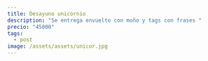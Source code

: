 ```yaml
---
title: Desayuno unicornio
description: "Se entrega envuelto con moño y tags con frases "
precio: "45000"
tags:
  - post
image: /assets/assets/unicor.jpg
---
```

